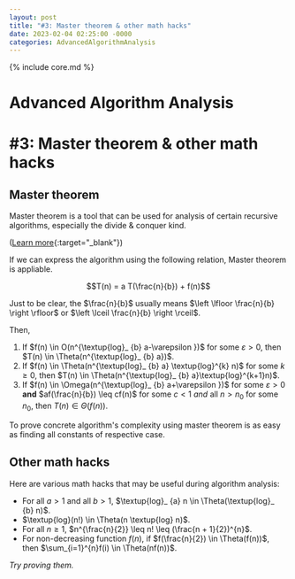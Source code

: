 ```yaml
---
layout: post
title: "#3: Master theorem & other math hacks"
date: 2023-02-04 02:25:00 -0000
categories: AdvancedAlgorithmAnalysis
---
```


{% include core.md %}

# Advanced Algorithm Analysis
# \#3: Master theorem & other math hacks

## Master theorem

Master theorem is a tool that can be used for analysis of certain recursive algorithms, especially the divide & conquer kind.

([Learn more](https://en.wikipedia.org/wiki/Master_theorem_(analysis_of_algorithms)){:target="_blank"})

If we can express the algorithm using the following relation, Master theorem is appliable.

$$T(n) = a T(\frac{n}{b}) + f(n)$$

Just to be clear, the $\frac{n}{b}$ usually means $\left \lfloor \frac{n}{b} \right \rfloor$ or $\left \lceil \frac{n}{b} \right \rceil$.

Then,

1. If $f(n) \in O(n^{\textup{log}_ {b} a-\varepsilon })$ for some $\varepsilon > 0$, then $T(n) \in \Theta(n^{\textup{log}_ {b} a})$.
2. If $f(n) \in \Theta(n^{\textup{log}_ {b} a} \textup{log}^{k} n)$ for some $k \geq 0$, then $T(n) \in \Theta(n^{\textup{log}_ {b} a}\textup{log}^{k+1}n)$.
3. If $f(n) \in \Omega(n^{\textup{log}_ {b} a+\varepsilon })$ for some $\varepsilon > 0$ **and** $af(\frac{n}{b}) \leq cf(n)$ for some $c < 1$ *and* all $n > n_{0}$ for some $n_{0}$, then $T(n) \in \Theta(f(n))$.

To prove concrete algorithm's complexity using master theorem is as easy as finding all constants of respective case.

## Other math hacks

Here are various math hacks that may be useful during algorithm analysis:

- For all $a > 1$ and all $b > 1$, $\textup{log}_ {a} n \in \Theta(\textup{log}_ {b} n)$.
- $\textup{log}(n!) \in \Theta(n \textup{log} n)$.
- For all $n \geq 1$, $n^{\frac{n}{2}} \leq n! \leq (\frac{n + 1}{2})^{n}$.
- For non-decreasing function $f(n)$, if $f(\frac{n}{2}) \in \Theta(f(n))$, then $\sum_{i=1}^{n}f(i) \in \Theta(nf(n))$.

*Try proving them.*
